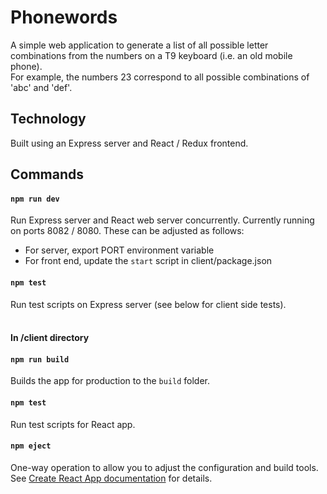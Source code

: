 # Phonewords

A simple web application to generate a list of all possible letter combinations from the numbers on a T9 keyboard (i.e. an old mobile phone).<br />
For example, the numbers 23 correspond to all possible combinations of 'abc' and 'def'.


## Technology
Built using an Express server and React / Redux frontend.


## Commands
#### `npm run dev`
Run Express server and React web server concurrently.
Currently running on ports 8082 / 8080. These can be adjusted as follows:
- For server, export PORT environment variable
- For front end, update the `start` script in client/package.json

#### `npm test`
Run test scripts on Express server (see below for client side tests).
<br />
<br />
#### In /client directory
#### `npm run build`
Builds the app for production to the `build` folder.

#### `npm test`
Run test scripts for React app.

#### `npm eject`
One-way operation to allow you to adjust the configuration and build tools.<br />
See [Create React App documentation](https://facebook.github.io/create-react-app/docs/getting-started) for details.